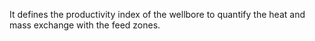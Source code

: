 It defines the productivity index of the wellbore to quantify the heat and mass
exchange with the feed zones.
